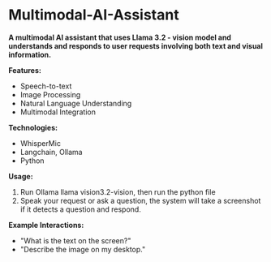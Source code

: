 # Multimodal-AI-Assistant

**A multimodal AI assistant that uses Llama 3.2 - vision model and understands and responds to user requests involving both text and visual information.**

**Features:**

* Speech-to-text
* Image Processing
* Natural Language Understanding
* Multimodal Integration 

**Technologies:**

* WhisperMic
* Langchain, Ollama
* Python

**Usage:**

1. Run Ollama llama vision3.2-vision, then run the python file
2. Speak your request or ask a question, the system will take a screenshot if it detects a question and respond.

**Example Interactions:**

* "What is the text on the screen?"
* "Describe the image on my desktop."

